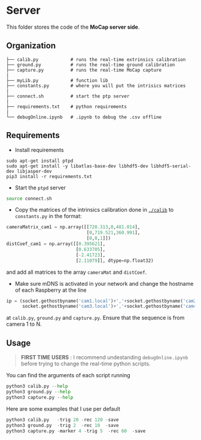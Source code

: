 # Server

This folder stores the code of the **MoCap server side**.

## Organization

    ├── calib.py            # runs the real-time extrinsics calibration
    ├── ground.py           # runs the real-time ground calibration
    ├── capture.py          # runs the real-time MoCap capture   
    |
    ├── myLib.py            # function lib
    ├── constants.py        # where you will put the intrisics matrices
    |
    ├── connect.sh          # start the ptp server
    |
    ├── requirements.txt    # python requirements
    |
    └── debugOnline.ipynb   # .ipynb to debug the .csv offline



## Requirements

- Install requirements
``` shell 
sudo apt-get install ptpd
sudo apt-get install -y libatlas-base-dev libhdf5-dev libhdf5-serial-dev libjasper-dev
pip3 install -r requirements.txt
```

- Start the `ptpd` server
``` bash
source connect.sh
```
- Copy the matrices of the intrinsics calibration done in [`./calib`](/calib/) to `constants.py` in the format:
``` python
cameraMatrix_cam1 = np.array([[720.313,0,481.014],
                              [0,719.521,360.991],
                              [0,0,1]])
distCoef_cam1 = np.array([[0.395621],
                          [0.633705],
                          [-2.41723],
                          [2.11079]], dtype=np.float32)
```
and add all matrices to the array `cameraMat` and `distCoef`.

- Make sure mDNS is activated in your network and change the hostname of each Raspberry at the line 
```python
ip = (socket.gethostbyname('cam1.local')+','+socket.gethostbyname('cam2.local')+','+
      socket.gethostbyname('cam3.local')+','+socket.gethostbyname('cam4.local'))
```
at `calib.py`, `ground.py` and `capture.py`. Ensure that the sequence is from camera 1 to N. 

## Usage

>  **FIRST TIME USERS** : I recommend undestanding `debugOnline.ipynb` before trying to change the real-time python scripts.

You can find the arguments of each script running 
``` python
python3 calib.py --help
python3 ground.py --help
python3 capture.py --help
```

Here are some examples that I use per default
``` python
python3 calib.py   -trig 20 -rec 120 -save 
python3 ground.py  -trig 2  -rec 10  -save 
python3 capture.py -marker 4 -trig 5  -rec 60  -save 
```
